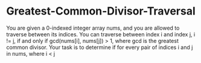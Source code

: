 # Greatest-Common-Divisor-Traversal
You are given a 0-indexed integer array nums, and you are allowed to traverse between its indices. You can traverse between index i and index j, i != j, if and only if gcd(nums[i], nums[j]) > 1, where gcd is the greatest common divisor.  Your task is to determine if for every pair of indices i and j in nums, where i &lt; j
